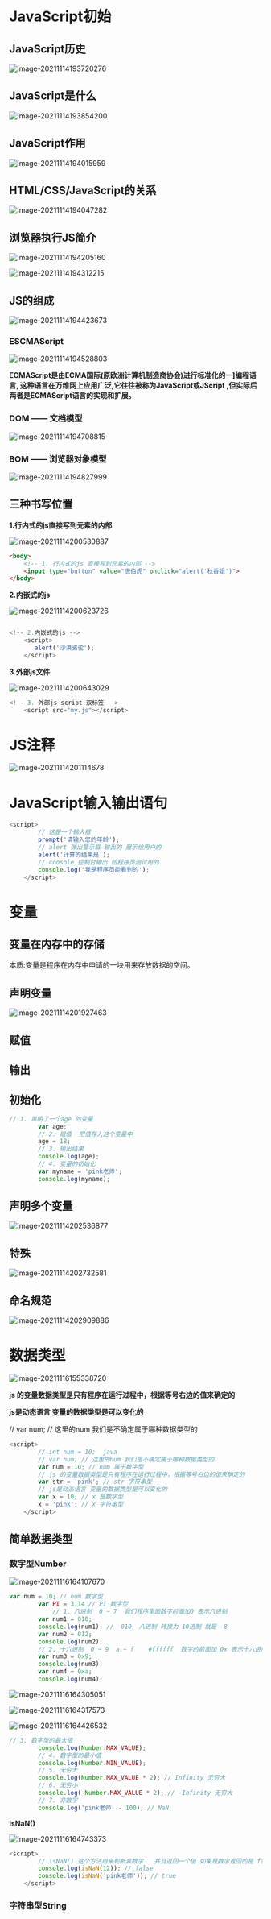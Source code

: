 #  JavaScript初始

## JavaScript历史

![image-20211114193720276](D:\系统默认\桌面\JavaScript\JavaScript.assets\image-20211114193720276.png)

## JavaScript是什么

![image-20211114193854200](D:\系统默认\桌面\JavaScript\JavaScript.assets\image-20211114193854200.png)

## JavaScript作用

![image-20211114194015959](D:\系统默认\桌面\JavaScript\JavaScript.assets\image-20211114194015959.png)

## HTML/CSS/JavaScript的关系

![image-20211114194047282](D:\系统默认\桌面\JavaScript\JavaScript.assets\image-20211114194047282.png)

## 浏览器执行JS简介

![image-20211114194205160](D:\系统默认\桌面\JavaScript\JavaScript.assets\image-20211114194205160.png)

![image-20211114194312215](D:\系统默认\桌面\JavaScript\JavaScript.assets\image-20211114194312215.png)

## JS的组成

![image-20211114194423673](D:\系统默认\桌面\JavaScript\JavaScript.assets\image-20211114194423673.png)

### ESCMAScript

![image-20211114194528803](D:\系统默认\桌面\JavaScript\JavaScript.assets\image-20211114194528803.png)

**ECMAScript是由ECMA国际(原欧洲计算机制造商协会)进行标准化的一]编程语言, 这种语言在万维网上应用广泛,它往往被称为JavaScript或JScript ,但实际后两者是ECMAScript语言的实现和扩展。**

### DOM —— 文档模型

![image-20211114194708815](D:\系统默认\桌面\JavaScript\JavaScript.assets\image-20211114194708815.png)

### BOM —— 浏览器对象模型

![image-20211114194827999](D:\系统默认\桌面\JavaScript\JavaScript.assets\image-20211114194827999.png)

## 三种书写位置

**1.行内式的js直接写到元素的内部**

![image-20211114200530887](D:\系统默认\桌面\JavaScript\JavaScript.assets\image-20211114200530887.png)

~~~html
<body>
    <!-- 1. 行内式的js 直接写到元素的内部 -->
    <input type="button" value="唐伯虎" onclick="alert('秋香姐')">
</body>
~~~

**2.内嵌式的js**

![image-20211114200623726](D:\系统默认\桌面\JavaScript\JavaScript.assets\image-20211114200623726.png)

~~~javascript

<!-- 2.内嵌式的js -->
    <script>
       alert('沙漠骆驼');
    </script>
~~~

**3.外部js文件**

![image-20211114200643029](D:\系统默认\桌面\JavaScript\JavaScript.assets\image-20211114200643029.png)

~~~javascript
<!-- 3. 外部js script 双标签 -->
    <script src="my.js"></script>
~~~

# JS注释

![image-20211114201114678](D:\系统默认\桌面\JavaScript\JavaScript.assets\image-20211114201114678.png)

# JavaScript输入输出语句

~~~javascript
<script>
        // 这是一个输入框
        prompt('请输入您的年龄');
        // alert 弹出警示框 输出的 展示给用户的
        alert('计算的结果是');
        // console 控制台输出 给程序员测试用的  
        console.log('我是程序员能看到的');
    </script>
~~~

# 变量

## 变量在内存中的存储

本质:变量是程序在内存中申请的一块用来存放数据的空间。

## 声明变量

![image-20211114201927463](D:\系统默认\桌面\JavaScript\JavaScript.assets\image-20211114201927463.png)

## 赋值

## 输出

## 初始化

~~~javascript
// 1. 声明了一个age 的变量 
        var age;
        // 2. 赋值  把值存入这个变量中
        age = 18;
        // 3. 输出结果 
        console.log(age);
        // 4. 变量的初始化 
        var myname = 'pink老师';
        console.log(myname);
~~~

## 声明多个变量

![image-20211114202536877](D:\系统默认\桌面\JavaScript\JavaScript.assets\image-20211114202536877.png)

## 特殊

![image-20211114202732581](D:\系统默认\桌面\JavaScript\JavaScript.assets\image-20211114202732581.png)

## 命名规范

![image-20211114202909886](D:\系统默认\桌面\JavaScript\JavaScript.assets\image-20211114202909886.png)

# 数据类型

![image-20211116155338720](D:\系统默认\桌面\JavaScript\JavaScript.assets\image-20211116155338720.png)

**js 的变量数据类型是只有程序在运行过程中，根据等号右边的值来确定的**

**js是动态语言 变量的数据类型是可以变化的**

// var num; // 这里的num 我们是不确定属于哪种数据类型的

~~~javascript
<script>
        // int num = 10;  java 
        // var num; // 这里的num 我们是不确定属于哪种数据类型的
        var num = 10; // num 属于数字型 
        // js 的变量数据类型是只有程序在运行过程中，根据等号右边的值来确定的
        var str = 'pink'; // str 字符串型
        // js是动态语言 变量的数据类型是可以变化的
        var x = 10; // x 是数字型 
        x = 'pink'; // x 字符串型
    </script>
~~~

## 简单数据类型

### **数字型Number**

![image-20211116164107670](D:\系统默认\桌面\JavaScript\JavaScript.assets\image-20211116164107670.png)

~~~javascript
var num = 10; // num 数字型 
        var PI = 3.14 // PI 数字型
            // 1. 八进制  0 ~ 7  我们程序里面数字前面加0 表示八进制
        var num1 = 010;
        console.log(num1); //  010  八进制 转换为 10进制 就是  8 
        var num2 = 012;
        console.log(num2);
        // 2. 十六进制  0 ~ 9  a ~ f    #ffffff  数字的前面加 0x 表示十六进制
        var num3 = 0x9;
        console.log(num3);
        var num4 = 0xa;
        console.log(num4);
~~~

![image-20211116164305051](D:\系统默认\桌面\JavaScript\JavaScript.assets\image-20211116164305051.png)

![image-20211116164317573](D:\系统默认\桌面\JavaScript\JavaScript.assets\image-20211116164317573.png)

![image-20211116164426532](D:\系统默认\桌面\JavaScript\JavaScript.assets\image-20211116164426532.png)

~~~javascript
// 3. 数字型的最大值
        console.log(Number.MAX_VALUE);
        // 4. 数字型的最小值
        console.log(Number.MIN_VALUE);
        // 5. 无穷大
        console.log(Number.MAX_VALUE * 2); // Infinity 无穷大  
        // 6. 无穷小
        console.log(-Number.MAX_VALUE * 2); // -Infinity 无穷大
        // 7. 非数字
        console.log('pink老师' - 100); // NaN
~~~

**isNaN()**

![image-20211116164743373](D:\系统默认\桌面\JavaScript\JavaScript.assets\image-20211116164743373.png)

~~~javascript
<script>
        // isNaN() 这个方法用来判断非数字   并且返回一个值 如果是数字返回的是 false 如果不是数字返回的是true
        console.log(isNaN(12)); // false
        console.log(isNaN('pink老师')); // true
    </script>
~~~



### 字符串型String


